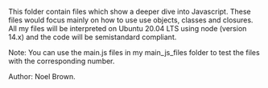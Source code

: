 This folder contain files which show a deeper dive into Javascript. These files would focus mainly on how to use use objects, classes and closures. All my files will be interpreted on Ubuntu 20.04 LTS using node (version 14.x) and the code will be semistandard compliant.

Note: You can use the main.js files in my main_js_files folder to test the files with the corresponding number.

Author: 
Noel Brown.
